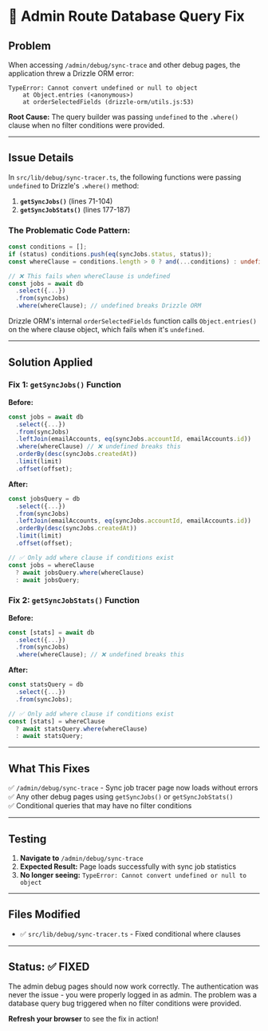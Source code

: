 # 🐛 Admin Route Database Query Fix

## Problem

When accessing `/admin/debug/sync-trace` and other debug pages, the application threw a Drizzle ORM error:

```
TypeError: Cannot convert undefined or null to object
    at Object.entries (<anonymous>)
    at orderSelectedFields (drizzle-orm/utils.js:53)
```

**Root Cause:** The query builder was passing `undefined` to the `.where()` clause when no filter conditions were provided.

---

## Issue Details

In `src/lib/debug/sync-tracer.ts`, the following functions were passing `undefined` to Drizzle's `.where()` method:

1. **`getSyncJobs()`** (lines 71-104)
2. **`getSyncJobStats()`** (lines 177-187)

### The Problematic Code Pattern:

```typescript
const conditions = [];
if (status) conditions.push(eq(syncJobs.status, status));
const whereClause = conditions.length > 0 ? and(...conditions) : undefined;

// ❌ This fails when whereClause is undefined
const jobs = await db
  .select({...})
  .from(syncJobs)
  .where(whereClause); // undefined breaks Drizzle ORM
```

Drizzle ORM's internal `orderSelectedFields` function calls `Object.entries()` on the where clause object, which fails when it's `undefined`.

---

## Solution Applied

### Fix 1: `getSyncJobs()` Function

**Before:**

```typescript
const jobs = await db
  .select({...})
  .from(syncJobs)
  .leftJoin(emailAccounts, eq(syncJobs.accountId, emailAccounts.id))
  .where(whereClause) // ❌ undefined breaks this
  .orderBy(desc(syncJobs.createdAt))
  .limit(limit)
  .offset(offset);
```

**After:**

```typescript
const jobsQuery = db
  .select({...})
  .from(syncJobs)
  .leftJoin(emailAccounts, eq(syncJobs.accountId, emailAccounts.id))
  .orderBy(desc(syncJobs.createdAt))
  .limit(limit)
  .offset(offset);

// ✅ Only add where clause if conditions exist
const jobs = whereClause
  ? await jobsQuery.where(whereClause)
  : await jobsQuery;
```

### Fix 2: `getSyncJobStats()` Function

**Before:**

```typescript
const [stats] = await db
  .select({...})
  .from(syncJobs)
  .where(whereClause); // ❌ undefined breaks this
```

**After:**

```typescript
const statsQuery = db
  .select({...})
  .from(syncJobs);

// ✅ Only add where clause if conditions exist
const [stats] = whereClause
  ? await statsQuery.where(whereClause)
  : await statsQuery;
```

---

## What This Fixes

✅ `/admin/debug/sync-trace` - Sync job tracer page now loads without errors  
✅ Any other debug pages using `getSyncJobs()` or `getSyncJobStats()`  
✅ Conditional queries that may have no filter conditions

---

## Testing

1. **Navigate to** `/admin/debug/sync-trace`
2. **Expected Result:** Page loads successfully with sync job statistics
3. **No longer seeing:** `TypeError: Cannot convert undefined or null to object`

---

## Files Modified

- ✅ `src/lib/debug/sync-tracer.ts` - Fixed conditional where clauses

---

## Status: ✅ FIXED

The admin debug pages should now work correctly. The authentication was never the issue - you were properly logged in as admin. The problem was a database query bug triggered when no filter conditions were provided.

**Refresh your browser** to see the fix in action!
